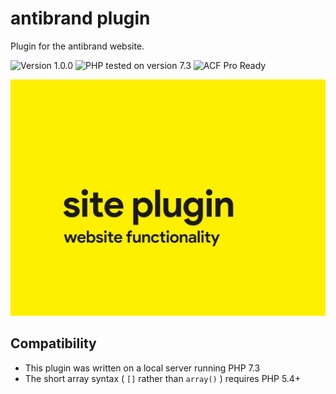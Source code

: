 # antibrand plugin

Plugin for the antibrand website.

![Version 1.0.0](https://img.shields.io/badge/Version-1.0.0-ffd000.svg?style=flat-square)
![PHP tested on version 7.3](https://img.shields.io/badge/PHP-tested%207.3-8892bf.svg?style=flat-square)
![ACF Pro Ready](https://img.shields.io/badge/ACF%20Pro-ready-00d3ae.svg?style=flat-square)

![plugin image](https://raw.githubusercontent.com/antibrand/antibrand-plugin/master/cover.jpg)

## Compatibility

* This plugin was written on a local server running PHP 7.3
* The short array syntax ( `[]` rather than `array()` ) requires PHP 5.4+
